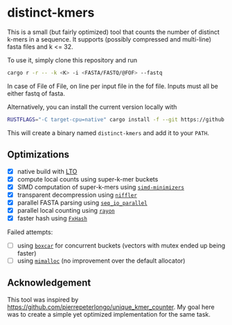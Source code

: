 # distinct-kmers

This is a small (but fairly optimized) tool that counts the number of distinct k-mers in a sequence.
It supports (possibly compressed and multi-line) fasta files and k <= 32.

To use it, simply clone this repository and run
```sh
cargo r -r -- -k <K> -i <FASTA/FASTQ/@FOF> --fastq
```

In case of File of File, on line per input file in the fof file. Inputs must all be either fastq of fasta. 

Alternatively, you can install the current version locally with
```sh
RUSTFLAGS="-C target-cpu=native" cargo install -f --git https://github.com/pierrepeterlongo/distinct-kmers.git
```
This will create a binary named `distinct-kmers` and add it to your `PATH`.

## Optimizations

- [x] native build with [LTO](https://nnethercote.github.io/perf-book/build-configuration.html#link-time-optimization)
- [x] compute local counts using super-k-mer buckets
- [x] SIMD computation of super-k-mers using [`simd-minimizers`](https://crates.io/crates/simd-minimizers)
- [x] transparent decompression using [`niffler`](https://crates.io/crates/niffler)
- [x] parallel FASTA parsing using [`seq_io_parallel`](https://crates.io/crates/seq_io_parallel)
- [x] parallel local counting using [`rayon`](https://crates.io/crates/rayon)
- [x] faster hash using [`FxHash`](https://crates.io/crates/rustc-hash)

Failed attempts:
- [ ] using [`boxcar`](https://crates.io/crates/boxcar) for concurrent buckets (vectors with mutex ended up being faster)
- [ ] using [`mimalloc`](https://crates.io/crates/mimalloc) (no improvement over the default allocator)

## Acknowledgement

This tool was inspired by https://github.com/pierrepeterlongo/unique_kmer_counter.
My goal here was to create a simple yet optimized implementation for the same task.
